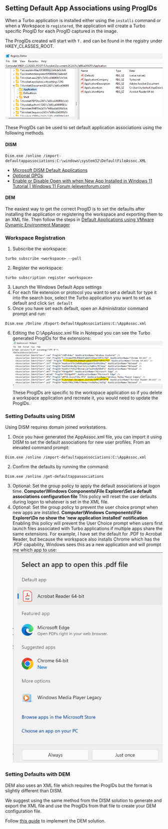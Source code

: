 ## Setting Default App Associations using ProgIDs

When a Turbo application is installed either using the `installi` command or when a Workspace is `registered`, the application will create a Turbo specific ProgID for each ProgID captured in the image.

The ProgIDs created will start with `T.` and can be found in the registry under HKEY_CLASSES_ROOT.

![Turbo ProgIds](../../images/image1.png)

These ProgIDs can be used to set default application associations using the following methods.

#### DISM

```
Dism.exe /online /import-defaultappassociations:C:\windows\system32\DefaultFileAssoc.XML
```

- [Microsoft DISM Default Applications](https://learn.microsoft.com/en-us/windows-hardware/manufacture/desktop/dism-default-application-association-servicing-command-line-options?view=windows-11#import-defaultappassociations)
- [Optional GPOs](https://admx.help/?Category=Windows_10_2016&Policy=Microsoft.Policies.WindowsExplorer::DefaultAssociationsConfiguration)
- [Enable or Disable Open with when New App Installed in Windows 11 Tutorial | Windows 11 Forum (elevenforum.com)](https://www.elevenforum.com/t/enable-or-disable-open-with-when-new-app-installed-in-windows-11.5292/)

#### DEM

The easiest way to get the correct ProgID is to set the defaults after installing the application or registering the workspace and exporting them to an XML file. Then follow the steps in [Default Applications using VMware Dynamic Environment Manager](https://blog.eucse.com/default-applications-file-type-associations-and-protocols/)

### Workspace Registration

1. Subscribe the workspace:

```
turbo subscribe <workspace> --pull
```

2. Register the workspace:

```
turbo subscription register <workspace>
```

3. Launch the Windows Default Apps settings
4. For each file extension or protocol you want to set a default for type it into the search box, select the Turbo application you want to set as default and click `Set default`
5. Once you have set each default, open an Administrator command prompt and run:

```
Dism.exe /Online /Export-DefaultAppAssociations:C:\AppAssoc.xml
```

6. Editing the C:\AppAssoc.xml file in Notepad you can see the Turbo generated ProgIDs for the extensions:
   ![ProgIds Xml](../../images/image2.png)
   These ProgIDs are specific to the workspace application so if you delete a workspace application and recreate it, you would need to update the ProgIDs.

### Setting Defaults using DISM

Using DISM requires domain joined workstations.

1. Once you have generated the AppAssoc.xml file, you can import it using DISM to set the default associations for new user profiles. From an elevated command prompt:

```
Dism.exe /online /import-defaultappassociations:C:\AppAssoc.xml
```

2. Confirm the defaults by running the command:

```
Dism.exe /online /get-defaultappassociations
```

3. Optional: Set the group policy to apply the default associations at logon time.
   **Computer\Windows Components\File Explorer\Set a default associations configuration file**
   This policy will reset the user defaults during logon to whatever is set in the XML file.
4. Optional: Set the group policy to prevent the user choice prompt when new apps are installed.
   **Computer\Windows Components\File Explorer\Do no show the ‘new application installed’ notification**
   Enabling this policy will prevent the User Choice prompt when users first launch files associated with Turbo applications if multiple apps share the same extensions. For example, I have set the default for .PDF to Acrobat Reader, but because the workspace also installs Chrome which has the .PDF capability, Windows sees this as a new application and will prompt me which app to use:
   ![New Extension App](../../images/image3.png)

### Setting Defaults with DEM

DEM also uses an XML file which requires the ProgIDs but the format is slightly different than DISM.

We suggest using the same method from the DISM solution to generate and export the XML file and use the ProgIDs from that file to create your DEM configuration file.

Follow [this guide](https://blog.eucse.com/default-applications-file-type-associations-and-protocols/) to implement the DEM solution.
